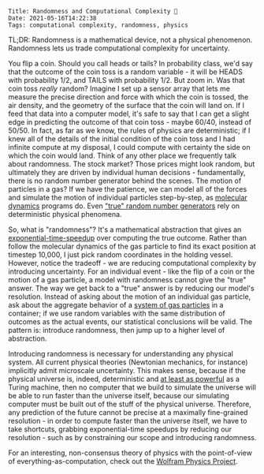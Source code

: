     Title: Randomness and Computational Complexity 🤖
    Date: 2021-05-16T14:22:38
    Tags: computational complexity, randomness, physics

TL;DR: Randomness is a mathematical device, not a physical phenomenon. 
Randomness lets us trade computational complexity for uncertainty.

<!-- more -->

You flip a coin. Should you call heads or tails? In probability class, we'd say that the outcome of the coin toss is a random variable - it will be HEADS with probability 1/2, and TAILS with probability 1/2. But zoom in. Was that coin toss *really* random? Imagine I set up a sensor array that lets me measure the precise direction and force with which the coin is tossed, the air density, and the geometry of the surface that the coin will land on. If I feed that data into a computer model, it's safe to say that I can get a slight edge in predicting the outcome of that coin toss - maybe 60/40, instead of 50/50. In fact, as far as we know, the rules of physics are deterministic; if I knew all of the details of the initial condition of the coin toss and I had infinite compute at my disposal, I could compute with certainty the side on which the coin would land. Think of any other place we frequently talk about randomness. The stock market? Those prices might look random, but ultimately they are driven by individual human decisions - fundamentally, there is no random number generator behind the scenes. The motion of particles in a gas? If we have the patience, we can model all of the forces and simulate the motion of individual particles step-by-step, as [molecular dynamics](https://en.wikipedia.org/wiki/Molecular_dynamics) programs do. Even ["true" random number generators](https://en.wikipedia.org/wiki/Hardware_random_number_generator) rely on deterministic physical phenomena.

So, what is "randomness"? It's a mathematical abstraction that gives an [exponential-time-speedup](https://en.wikipedia.org/wiki/Computational_complexity_theory) over computing the true outcome. Rather than follow the molecular dynamics of the gas particle to find its exact position at timestep 10,000, I just pick random coordinates in the holding vessel. However, notice the tradeoff - we are reducing computational complexity by introducing uncertainty. For an individual event - like the flip of a coin or the motion of a gas particle, a model with randomness cannot give the "true" answer. The way we get back to a "true" answer is by reducing our model's resolution. Instead of asking about the motion of an individual gas particle, ask about the aggregate behavior of a [system of gas particles](https://en.wikipedia.org/wiki/Statistical_mechanics) in a container; if we use random variables with the same distribution of outcomes as the actual events, our statistical conclusions will be valid. The pattern is: introduce randomness, then jump up to a higher level of abstraction.

Introducing randomness is necessary for understanding any physical system. All current physical theories (Newtonian mechanics, for instance) implicitly admit microscale uncertainty. This makes sense, because if the physical universe is, indeed, deterministic and [at least as powerful](https://en.wikipedia.org/wiki/Model_of_computation) as a Turing machine, then no computer that we build to simulate the universe will be able to run faster than the universe itself, because our simulating computer must be built out of the stuff of the physical universe. Therefore, any prediction of the future cannot be precise at a maximally fine-grained resolution - in order to compute faster than the universe itself, we have to take shortcuts, grabbing exponential-time speedups by reducing our resolution - such as by constraining our scope and introducing randomness.

For an interesting, non-consensus theory of physics with the point-of-view of everything-as-computation, check out the [Wolfram Physics Project](https://wolframphysics.org/). 
